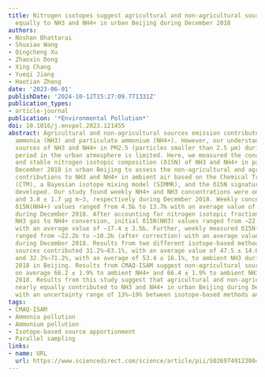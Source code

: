 ```yaml
---
title: Nitrogen isotopes suggest agricultural and non-agricultural sources contribute
  equally to NH3 and NH4+ in urban Beijing during December 2018
authors:
- Noshan Bhattarai
- Shuxiao Wang
- Qingcheng Xu
- Zhaoxin Dong
- Xing Chang
- Yueqi Jiang
- Haotian Zheng
date: '2023-06-01'
publishDate: '2024-10-12T15:27:09.771331Z'
publication_types:
- article-journal
publication: '*Environmental Pollution*'
doi: 10.1016/j.envpol.2023.121455
abstract: Agricultural and non-agricultural sources emission contribute to atmospheric
  ammonia (NH3) and particulate ammonium (NH4+). However, our understanding on the
  sources of NH3 and NH4+ in PM2.5 (particles smaller than 2.5 μm) during the winter
  period in the urban atmosphere is limited. Here, we measured the concentrations
  and stable nitrogen isotopic composition (δ15N) of NH3 and NH4+ in parallel during
  December 2018 in urban Beijing to assess the non-agricultural and agricultural sources
  contributions to NH3 and NH4+ in ambient air based on the Chemical Transport Model
  (CTM), a Bayesian isotope mixing model (SIMMR), and the δ15N signatures that we
  developed. Our study found weekly NH4+ and NH3 concentrations were on average 2.5 ± 1.4 μg m−3
  and 3.8 ± 1.7 μg m−3, respectively during December 2018. Weekly concentration weighted
  δ15N(NH4+) values ranged from 4.5‰ to 13.7‰ with an average value of 8.2 ± 3.9‰
  during December 2018. After accounting for nitrogen isotopic fractionation from
  NH3 gas to NH4+ conversion, initial δ15N(NH3) values ranged from −22.5‰ to −12.8‰
  with an average value of −17.4 ± 3.5‰. Further, weekly measured δ15N(NH3) values
  ranged from −22.2‰ to −10.2‰ (after correction) with an average value of −15.6 ± 5.3‰
  during December 2018. Results from two different isotope-based method showed non-agricultural
  sources contributed 31.2%–63.1%, with an average value of 47.5 ± 14.6%, to NH4+
  and 32.3%–71.2%, with an average of 53.4 ± 16.1%, to ambient NH3 during December
  2018 in Beijing. Results from CMAQ-ISAM suggest non-agricultural sources contributed
  on average 66.2 ± 1.9% to ambient NH4+ and 66.4 ± 1.9% to ambient NH3 during December
  2018. Results from this study suggest that agricultural and non-agricultural sources
  nearly equally contributed to NH3 and NH4+ in urban Beijing during December 2018
  with an uncertainty range of 13%–19% between isotope-based methods and CTM method.
tags:
- CMAQ-ISAM
- Ammonia pollution
- Ammonium pollution
- Isotope-based source apportionment
- Parallel sampling
links:
- name: URL
  url: https://www.sciencedirect.com/science/article/pii/S0269749123004578
---
```

